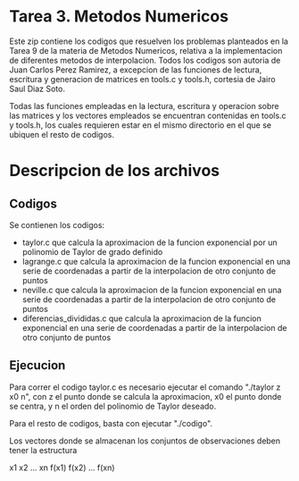 # Tarea 3. Metodos Numericos

Este zip contiene los codigos que resuelven los problemas planteados en la Tarea 9 de la materia de Metodos Numericos, relativa a la implementacion de diferentes metodos de interpolacion. Todos los codigos son autoria de Juan Carlos Perez Ramirez, a excepcion de las funciones de lectura, escritura y generacion de matrices en tools.c y tools.h, cortesia de Jairo Saul Diaz Soto.

Todas las funciones empleadas en la lectura, escritura y operacion sobre las matrices y los vectores empleados se encuentran contenidas en tools.c y tools.h, los cuales requieren estar en el mismo directorio en el que se ubiquen el resto de codigos.

# Descripcion de los archivos

## Codigos

Se contienen los codigos: 
- taylor.c que calcula la aproximacion de la funcion exponencial por un polinomio de Taylor de grado definido
- lagrange.c que calcula la aproximacion de la funcion exponencial en una serie de coordenadas a partir de la interpolacion de otro conjunto de puntos
- neville.c que calcula la aproximacion de la funcion exponencial en una serie de coordenadas a partir de la interpolacion de otro conjunto de puntos
- diferencias_divididas.c que calcula la aproximacion de la funcion exponencial en una serie de coordenadas a partir de la interpolacion de otro conjunto de puntos


## Ejecucion

Para correr el codigo taylor.c es necesario ejecutar el comando "./taylor z x0 n", con z el punto donde se calcula la aproximacion, x0 el punto donde se centra, y n el orden del polinomio de Taylor deseado.

Para el resto de codigos, basta con ejecutar "./codigo".

Los vectores donde se almacenan los conjuntos de observaciones deben tener la estructura

x1 x2 ... xn f(x1) f(x2) ... f(xn)